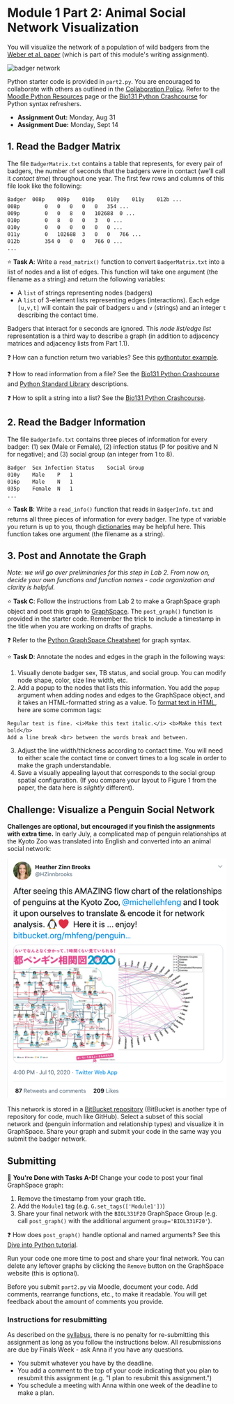 # Module 1 Part 2: Animal Social Network Visualization

You will visualize the network of a population of wild badgers from the [Weber et al. paper](https://doi.org/10.1016/j.cub.2013.09.011) (which is part of this module's writing assignment).  

![badger network](https://els-jbs-prod-cdn.jbs.elsevierhealth.com/cms/attachment/a007c286-ee5a-4385-918b-4139278861f4/gr1.jpg)

Python starter code is provided in `part2.py`. You are encouraged to collaborate with others as outlined in the [Collaboration Policy](https://www.reed.edu/biology/courses/bio331/files/collaboration-policy).  Refer to the [Moodle Python Resources](https://moodle.reed.edu/mod/page/view.php?id=141006) page or the [Bio131 Python Crashcourse](https://annaritz.github.io/python-crashcourse/) for Python syntax refreshers.

* **Assignment Out:** Monday, Aug 31
* **Assignment Due:** Monday, Sept 14

## 1. Read the Badger Matrix

The file `BadgerMatrix.txt` contains a table that represents, for every pair of badgers, the number of seconds that the badgers were in contact (we'll call it _contact time_) throughout one year.  The first few rows and columns of this file look like the following:

```
Badger	008p	009p	010p	010y	011y	012b ...
008p		0	0	0	0	0	354 ...
009p		0	0	8	0	102688	0 ...
010p		0	8	0	0	3	0 ...
010y		0	0	0	0	0	0 ...
011y		0	102688	3	0	0	766 ...
012b		354	0	0	0	766	0 ...
...
```

:star: **Task A**: Write a `read_matrix()` function to convert `BadgerMatrix.txt` into a list of nodes and a list of edges.  This function will take one argument (the filename as a string) and return the following variables:
- A `list` of strings representing nodes (badgers)
- A `list` of 3-element lists representing edges (interactions). Each edge `[u,v,t]` will contain the pair of badgers `u` and `v` (strings) and an integer `t` describing the contact time.

Badgers that interact for `0` seconds are ignored.  This _node list/edge list_ representation is a third way to describe a graph (in addition to adjacency matrices and adjacency lists from Part 1.1).

:question: How can a function return two variables? See this [pythontutor example](http://pythontutor.com/visualize.html#code=%23%23%20example%20of%20a%20function%20returning%20two%20variables%0A%0Adef%20f%28%29%3A%0A%20%20%20%20a%20%3D%201%0A%20%20%20%20b%20%3D%20'hi'%0A%20%20%20%20return%20a,b%0A%20%20%20%20%0Aret_a,ret_b%20%3D%20f%28%29%0Aprint%28'Values%20returned%20are',ret_a,'and',ret_b%29%0A%0Aret%20%3D%20f%28%29%0Aprint%28'If%20only%20one%20variable%20is%20specified,%5Cna%20tuple%20is%20returned%3A',ret%29%0A%0Aprint%28'Done.'%29&cumulative=false&curInstr=0&heapPrimitives=nevernest&mode=display&origin=opt-frontend.js&py=3&rawInputLstJSON=%5B%5D&textReferences=false).

:question: How to read information from a file?  See the [Bio131 Python Crashcourse](https://annaritz.github.io/python-crashcourse/) and [Python Standard Library](https://docs.python.org/3/tutorial/inputoutput.html#reading-and-writing-files) descriptions.

:question: How to split a string into a list?  See the [Bio131 Python Crashcourse](https://annaritz.github.io/python-crashcourse/).

## 2. Read the Badger Information

The file `BadgerInfo.txt` contains three pieces of information for every badger: (1) sex (Male or Female), (2) infection status (P for positive and N for negative); and (3) social group (an integer from 1 to 8).

```
Badger	Sex	Infection Status	Social Group
010y	Male	P	1
016p	Male	N	1
035p	Female	N	1
...
```

:star: **Task B**:  Write a `read_info()` function that reads in `BadgerInfo.txt` and returns all three pieces of information for every badger. The type of variable you return is up to you, though [dictionaries](https://docs.python.org/3/library/stdtypes.html#mapping-types-dict) may be helpful here.  This function takes one argument (the filename as a string).

## 3. Post and Annotate the Graph

_Note: we will go over preliminaries for this step in Lab 2.  From now on, decide your own functions and function names - code organization and clarity is helpful._

:star: **Task C**: Follow the instructions from Lab 2 to make a GraphSpace graph object and post this graph to [GraphSpace](http://graphspace.org/).  The `post_graph()` function is provided in the starter code.  Remember the trick to include a timestamp in the title when you are working on drafts of graphs.

:question: Refer to the [Python GraphSpace Cheatsheet](https://cheatography.com/annaritz/cheat-sheets/graphspace-python-client/) for graph syntax.

:star: **Task D**: Annotate the nodes and edges in the graph in the following ways:

1. Visually denote badger sex, TB status, and social group. You can modify node shape, color, size line width, etc.
2. Add a popup to the nodes that lists this information.  You add the `popup` argument when adding nodes and edges to the GraphSpace object, and it takes an HTML-formatted string as a value.  To [format text in HTML](http://www.simplehtmlguide.com/cheatsheet.php), here are some common tags:

```
Regular text is fine. <i>Make this text italic.</i> <b>Make this text bold</b>
Add a line break <br> between the words break and between.
```

3. Adjust the line width/thickness according to contact time. You will need to either scale the contact time or convert times to a log scale in order to make the graph understandable.
4. Save a visually appealing layout that corresponds to the social group spatial configuration.  (If you compare your layout to Figure 1 from the paper, the data here is _slightly_ different).

## Challenge: Visualize a Penguin Social Network

**Challenges are optional, but encouraged if you finish the assignments with extra time.**  In early July, a complicated map of penguin relationships at the Kyoto Zoo was translated into English and converted into an animal social network:

![penguins](figs/penguins.png)

This network is stored in a [BitBucket repository](https://bitbucket.org/mhfeng/penguins_of_kyoto/src/master/) (BitBucket is another type of repository for code, much like GitHub).  Select a subset of this social network and (penguin information and relationship types) and visualize it in GraphSpace. Share your graph and submit your code in the same way you submit the badger network.

## Submitting

:star2: **You're Done with Tasks A-D!**  Change your code to post your final GraphSpace graph:
1. Remove the timestamp from your graph title.
2. Add the `Module1` tag (e.g. `G.set_tags(['Module1'])`)
3. Share your final network with the `BIOL331F20` GraphSpace Group (e.g. call `post_graph()` with the additional argument `group='BIOL331F20'`).  

:question: How does `post_graph()` handle optional and named arguments? See this [Dive into Python tutorial](https://linux.die.net/diveintopython/html/power_of_introspection/optional_arguments.html).

Run your code one more time to post and share your final network. You can delete any leftover graphs by clicking the `Remove` button on the GraphSpace website (this is optional).

Before you submit `part2.py` via Moodle, document your code.  Add comments, rearrange functions, etc., to make it readable.  You will get feedback about the amount of comments you provide.

### Instructions for resubmitting

As described on the [syllabus](https://www.reed.edu/biology/courses/bio331/files/syllabus.pdf), there is no penalty for re-submitting this assignment as long as you follow the instructions below. All resubmissions are due by Finals Week - ask Anna if you have any questions.

* You submit whatever you have by the deadline.
* You add a comment to the top of your code indicating that you plan to resubmit this assignment (e.g. "I plan to resubmit this assignment.")
* You schedule a meeting with Anna within one week of the deadline to make a plan.

